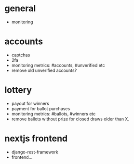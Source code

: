 # general
- monitoring

# accounts
- captchas
- 2fa
- monitoring metrics: #accounts, #unverified etc
- remove old unverified accounts?

# lottery
- payout for winners
- payment for ballot purchases
- monitoring metrics: #ballots, #winners etc
- remove ballots without prize for closed draws older than X.

# nextjs frontend
- django-rest-framework
- frontend...
